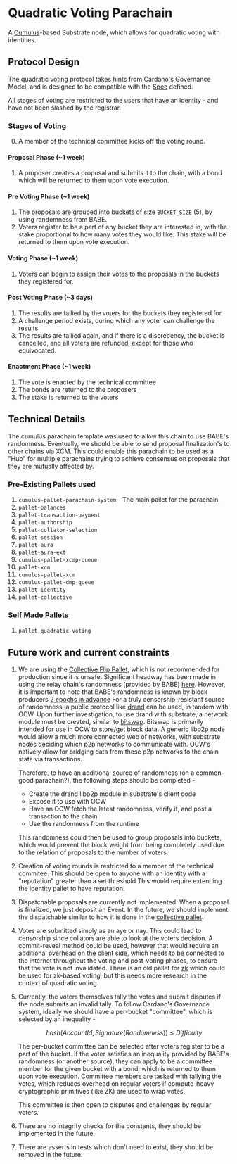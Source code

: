 # Quadratic Voting Parachain

A [Cumulus](https://github.com/paritytech/cumulus/)-based Substrate node, which allows for quadratic voting with identities.

## Protocol Design

The quadratic voting protocol takes hints from Cardano's Governance Model, and is designed to be compatible with the [Spec](https://mdpi-res.com/d_attachment/information/information-13-00305/article_deploy/information-13-00305-v3.pdf?version=1655859835) defined.

All stages of voting are restricted to the users that have an identity - and have not been slashed by the registrar.

### Stages of Voting

0. A member of the technical committee kicks off the voting round.

#### Proposal Phase (~1 week)

1. A proposer creates a proposal and submits it to the chain, with a bond which will be returned to them upon vote execution.

#### Pre Voting Phase (~1 week)

1. The proposals are grouped into buckets of size `BUCKET_SIZE` (5), by using randomness from BABE.
2. Voters register to be a part of any bucket they are interested in, with the stake proportional to how many votes they would like. This stake will be returned to them upon vote execution.


#### Voting Phase (~1 week)

1. Voters can begin to assign their votes to the proposals in the buckets they registered for.


#### Post Voting Phase (~3 days)

1. The results are tallied by the voters for the buckets they registered for.
2. A challenge period exists, during which any voter can challenge the results.
3. The results are tallied again, and if there is a discrepency, the bucket is cancelled, and all voters are refunded, except for those who equivocated.

#### Enactment Phase (~1 week)

1. The vote is enacted by the technical committee
2. The bonds are returned to the proposers
3. The stake is returned to the voters

## Technical Details

The cumulus parachain template was used to allow this chain to use BABE's randomness. Eventually, we should be able to send proposal finalization's to other chains
via XCM. This could enable this parachain to be used as a "Hub" for multiple parachains trying to achieve consensus on proposals that they are mutually affected by.

### Pre-Existing Pallets used

1. `cumulus-pallet-parachain-system` - The main pallet for the parachain.
2. `pallet-balances`
3. `pallet-transaction-payment`
4. `pallet-authorship`
5. `pallet-collator-selection`
6. `pallet-session`
7. `pallet-aura`
8. `pallet-aura-ext`
9. `cumulus-pallet-xcmp-queue`
10. `pallet-xcm`
11. `cumulus-pallet-xcm`
12. `cumulus-pallet-dmp-queue`
13. `pallet-identity`
14. `pallet-collective`

### Self Made Pallets

1. `pallet-quadratic-voting`


## Future work and current constraints

1. We are using the [Collective Flip Pallet](https://paritytech.github.io/substrate/master/pallet_randomness_collective_flip/index.html), which is not recommended for production since it is unsafe.
Significant headway has been made in using the relay chain's randomness (provided by BABE) [here](https://github.com/paritytech/cumulus/issues/463).
However, it is important to note that BABE's randomness is known by block producers [2 epochs in advance](https://github.com/paritytech/substrate/blob/master/frame/babe/src/randomness.rs#L83-L120)
For a truly censorship-resistant source of randomness, a public protocol like [drand](https://drand.love/) can be used, in tandem with OCW. Upon further investigation, to use drand with substrate, a network module must be created, similar to
[bitswap](https://github.com/paritytech/substrate/blob/84cc128a6edc1c87b68954e6d64407ee36be45c1/client/network/src/bitswap.rs#L1). Bitswap is primarily intended for use in OCW to
store/get block data. A generic libp2p node would allow a much more connected web of networks, with substrate nodes deciding which p2p networks to communicate with. OCW's natively
allow for bridging data from these p2p networks to the chain state via transactions.

	Therefore, to have an additional source of randomness (on a common-good parachain?), the following steps should be completed -
   - Create the drand libp2p module in substrate's client code
   - Expose it to use with OCW
   - Have an OCW fetch the latest randomness, verify it, and post a transaction to the chain
   - Use the randomness from the runtime

	This randomness could then be used to group proposals into buckets, which would prevent the block weight from being completely used due to the relation of proposals to the number of voters.

2. Creation of voting rounds is restricted to a member of the technical commitee. This should be open to anyone with an identity with a "reputation" greater than a set threshold
This would require extending the identity pallet to have reputation.

3. Dispatchable proposals are currently not implemented. When a proposal is finalized, we just deposit an Event. In the future, we should implement the dispatchable similar to how it is done in the [collective pallet](https://github.com/paritytech/substrate/blob/master/frame/collective/src/lib.rs#L184-L187).

4. Votes are submitted simply as an aye or nay. This could lead to censorship since collators are able to look at the voters decision.
A commit-reveal method could be used, however that would require an additional overhead on the client side, which needs to be connected to the internet throughout the voting and post-voting phases, to ensure that the vote is not invalidated.
There is an old pallet for [zk](https://github.com/Polkadex-Substrate/megaclite) which could be used for zk-based voting, but this needs more research in the context of quadratic voting.

5. Currently, the voters themselves tally the votes and submit disputes if the node submits an invalid tally. To follow Cardano's Governance system, ideally we should have a per-bucket "committee",
which is selected by an inequality -

	$$ hash(AccountId, Signature(Randomness)) ≤ Difficulty $$


	The per-bucket committee can be selected after voters register to be a part of the bucket. If the voter satisfies an inequality provided by BABE's randomness (or another source), they can apply to be a committee member for the given bucket with a bond, which is returned to them upon vote execution.
	Committee members are tasked with tallying the votes, which reduces overhead on regular voters if compute-heavy cryptographic primitives (like ZK) are used to wrap votes.

	This committee is then open to disputes and challenges by regular voters.

6. There are no integrity checks for the constants, they should be implemented in the future.

7. There are asserts in tests which don't need to exist, they should be removed in the future.
